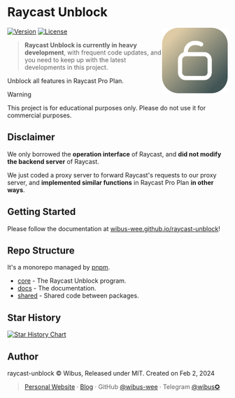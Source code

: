 # Raycast Unblock

<img align="right" src="./.github/icon.png" height="150">

[![Version][package-version-src]][package-version-href]
[![License][license-src]][license-href]

> **Raycast Unblock is currently in heavy development**, with frequent code updates, and you need to keep up with the latest developments in this project.

Unblock all features in Raycast Pro Plan.

> [!WARNING]
> This project is for educational purposes only.
> Please do not use it for commercial purposes.

## Disclaimer

We only borrowed the **operation interface** of Raycast, and **did not modify the backend server** of Raycast.

We just coded a proxy server to forward Raycast's requests to our proxy server, and **implemented similar functions** in Raycast Pro Plan **in other ways**.

## Getting Started

Please follow the documentation at [wibus-wee.github.io/raycast-unblock](https://wibus-wee.github.io/raycast-unblock/)!

## Repo Structure

It's a monorepo managed by [pnpm](https://pnpm.io/).

- [core](./packages/core/) - The Raycast Unblock program.
- [docs](./packages/docs/) - The documentation.
- [shared](./packages/shared/) - Shared code between packages.

## Star History

<a href="https://star-history.com/#wibus-wee/raycast-unblock&Date">
 <picture>
   <source media="(prefers-color-scheme: dark)" srcset="https://api.star-history.com/svg?repos=wibus-wee/raycast-unblock&type=Date&theme=dark" />
   <source media="(prefers-color-scheme: light)" srcset="https://api.star-history.com/svg?repos=wibus-wee/raycast-unblock&type=Date" />
   <img alt="Star History Chart" src="https://api.star-history.com/svg?repos=wibus-wee/raycast-unblock&type=Date" />
 </picture>
</a>

## Author

raycast-unblock © Wibus, Released under MIT. Created on Feb 2, 2024

> [Personal Website](http://wibus.ren/) · [Blog](https://blog.wibus.ren/) · GitHub [@wibus-wee](https://github.com/wibus-wee/) · Telegram [@wibus✪](https://t.me/wibus_wee)

<!-- Badges -->

[package-version-src]: https://img.shields.io/github/package-json/v/wibus-wee/raycast-unblock?style=flat&colorA=080f12&colorB=1fa669
[package-version-href]: https://github.com/wibus-wee/raycast-unblock
[license-src]: https://img.shields.io/github/license/wibus-wee/raycast-unblock.svg?style=flat&colorA=080f12&colorB=1fa669
[license-href]: https://github.com/wibus-wee/raycast-unblock/blob/main/LICENSE
